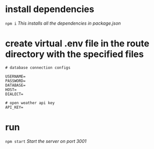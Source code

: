 # install dependencies
 `npm i` *This installs all the dependencies in package.json*

# create virtual .env file in the route directory with the specified files
 
```
# database connection configs

USERNAME=
PASSWORD=
DATABASE=
HOST=
DIALECT=

# open weather api key
API_KEY= 
```

# run
 `npm start` *Start the server on port 3001*